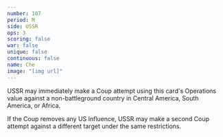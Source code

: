 ```yaml
---
number: 107
period: M
side: USSR
ops: 3
scoring: false
war: false
unique: false
continuous: false
name: Che
image: "[img url]"
---
```

USSR may immediately make a Coup attempt using this card's Operations value against a non-battleground country in Central America, South America, or Africa.

If the Coup removes any US Influence, USSR may make a second Coup attempt against a different target under the same restrictions.
